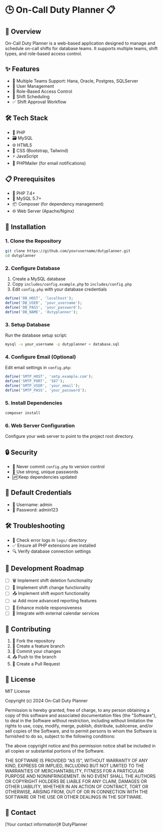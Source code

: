 # 🕒 On-Call Duty Planner 📋

## 🌟 Overview
On-Call Duty Planner is a web-based application designed to manage and schedule on-call shifts for database teams. It supports multiple teams, shift types, and role-based access control.

## ✨ Features
- 🏢 Multiple Teams Support: Hana, Oracle, Postgres, SQLServer
- 👥 User Management
- 🔐 Role-Based Access Control
- 📅 Shift Scheduling
- ✅ Shift Approval Workflow

## 🛠 Tech Stack
- 🐘 PHP
- 🗃 MySQL
- 🌐 HTML5
- 🎨 CSS (Bootstrap, Tailwind)
- ⚡ JavaScript
- 📧 PHPMailer (for email notifications)

## 📋 Prerequisites
- 🔷 PHP 7.4+
- 🐬 MySQL 5.7+
- 📦 Composer (for dependency management)
- 🌐 Web Server (Apache/Nginx)

## 🚀 Installation

### 1. Clone the Repository
```bash
git clone https://github.com/yourusername/dutyplanner.git
cd dutyplanner
```

### 2. Configure Database
1. Create a MySQL database
2. Copy `includes/config.example.php` to `includes/config.php`
3. Edit `config.php` with your database credentials

```php
define('DB_HOST', 'localhost');
define('DB_USER', 'your_username');
define('DB_PASS', 'your_password');
define('DB_NAME', 'dutyplanner');
```

### 3. Setup Database
Run the database setup script:
```bash
mysql -u your_username -p dutyplanner < database.sql
```

### 4. Configure Email (Optional)
Edit email settings in `config.php`:
```php
define('SMTP_HOST', 'smtp.example.com');
define('SMTP_PORT', '587');
define('SMTP_USER', 'your_email');
define('SMTP_PASS', 'your_password');
```

### 5. Install Dependencies
```bash
composer install
```

### 6. Web Server Configuration
Configure your web server to point to the project root directory.

## 🔒 Security
- 🚫 Never commit `config.php` to version control
- 🔐 Use strong, unique passwords
- 🆙 Keep dependencies updated

## 🔑 Default Credentials
- 👤 Username: admin
- 🔐 Password: admin123

## 🛠 Troubleshooting
- 📜 Check error logs in `logs/` directory
- ✅ Ensure all PHP extensions are installed
- 🔍 Verify database connection settings

## 🚧 Development Roadmap
- [ ] 🗑 Implement shift deletion functionality
- [ ] 🔄 Implement shift change functionality
- [ ] 📤 Implement shift export functionality
- [ ] 📊 Add more advanced reporting features
- [ ] 📱 Enhance mobile responsiveness
- [ ] 📆 Integrate with external calendar services

## 🤝 Contributing
1. 🍴 Fork the repository
2. 🌿 Create a feature branch
3. 🔨 Commit your changes
4. 📤 Push to the branch
5. 🔀 Create a Pull Request

## 📄 License
MIT License

Copyright (c) 2024 On-Call Duty Planner

Permission is hereby granted, free of charge, to any person obtaining a copy
of this software and associated documentation files (the "Software"), to deal
in the Software without restriction, including without limitation the rights
to use, copy, modify, merge, publish, distribute, sublicense, and/or sell
copies of the Software, and to permit persons to whom the Software is
furnished to do so, subject to the following conditions:

The above copyright notice and this permission notice shall be included in all
copies or substantial portions of the Software.

THE SOFTWARE IS PROVIDED "AS IS", WITHOUT WARRANTY OF ANY KIND, EXPRESS OR
IMPLIED, INCLUDING BUT NOT LIMITED TO THE WARRANTIES OF MERCHANTABILITY,
FITNESS FOR A PARTICULAR PURPOSE AND NONINFRINGEMENT. IN NO EVENT SHALL THE
AUTHORS OR COPYRIGHT HOLDERS BE LIABLE FOR ANY CLAIM, DAMAGES OR OTHER
LIABILITY, WHETHER IN AN ACTION OF CONTRACT, TORT OR OTHERWISE, ARISING FROM,
OUT OF OR IN CONNECTION WITH THE SOFTWARE OR THE USE OR OTHER DEALINGS IN THE
SOFTWARE.

## 📧 Contact
[Your contact information]# DutyPlanner
